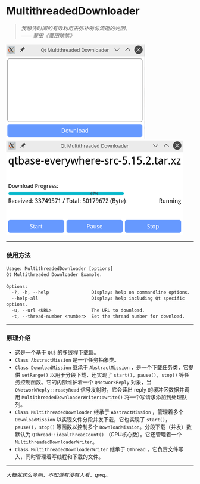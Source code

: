 # MultithreadedDownloader
> *我想凭时间的有效利用去弥补匆匆流逝的光阴。*  
> *—— 蒙田《蒙田随笔》*

![image](./image/MultithreadedDownloader_1.png)
![image](./image/MultithreadedDownloader_2.png)

------
### 使用方法
```
Usage: MultithreadedDownloader [options]
Qt Multithreaded Downloader Example.

Options:
  -?, -h, --help                Displays help on commandline options.
  --help-all                    Displays help including Qt specific options.
  -u, --url <URL>               The URL to download.
  -t, --thread-number <number>  Set the thread number for download.
```
------
### 原理介绍
* 这是一个基于 `Qt5` 的多线程下载器。
* `Class AbstractMission` 是一个任务抽象类。
* `Class DownloadMission` 继承于 `AbstractMission` ，是一个下载任务类，它提供 `setRange()` 以用于分段下载，还实现了 `start()`，`pause()`，`stop()` 等任务控制函数。它的内部维护着一个 `QNetworkReply` 对象，当 `QNetworkReply::readyRead` 信号发射时，它会读出 reply 的缓冲区数据并调用 `MultithreadedDownloaderWriter::write()` 将一个写请求添加到处理队列。
* `Class MultithreadedDownloader` 继承于 `AbstractMission` ，管理着多个 `DownloadMission` 以实现文件分段并发下载，它也实现了 `start()`，`pause()`，`stop()` 等函数以控制多个 `DownloadMission`。分段下载（并发）数默认为 `QThread::idealThreadCount()` （CPU核心数）。它还管理着一个 `MultithreadedDownloaderWriter`。
* `Class MultithreadedDownloaderWriter` 继承于 `QThread` ，它负责文件写入，同时管理着写线程和下载的文件。
--------
*大概就这么多吧，不知道有没有人看，qwq。*